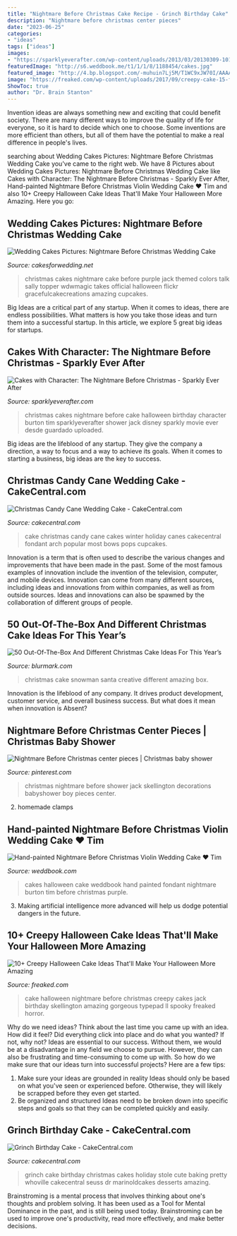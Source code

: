 ```yaml
---
title: "Nightmare Before Christmas Cake Recipe - Grinch Birthday Cake"
description: "Nightmare before christmas center pieces"
date: "2023-06-25"
categories:
- "ideas"
tags: ["ideas"]
images:
- "https://sparklyeverafter.com/wp-content/uploads/2013/03/20130309-101119.jpg"
featuredImage: "http://s6.weddbook.me/t1/1/1/8/1188454/cakes.jpg"
featured_image: "http://4.bp.blogspot.com/-muhuin7Lj5M/T1WC9xJW70I/AAAAAAAAF84/L6YTT-rfXn8/s1600/Nightmare-Christmas-wedding.jpg"
image: "https://freaked.com/wp-content/uploads/2017/09/creepy-cake-15-freaked.jpg"
ShowToc: true
author: "Dr. Brain Stanton"
---
```



Invention ideas are always something new and exciting that could benefit society. There are many different ways to improve the quality of life for everyone, so it is hard to decide which one to choose. Some inventions are more efficient than others, but all of them have the potential to make a real difference in people's lives.

	

		
searching about Wedding Cakes Pictures: Nightmare Before Christmas Wedding Cake you've came to the right web. We have 8 Pictures about Wedding Cakes Pictures: Nightmare Before Christmas Wedding Cake like Cakes with Character: The Nightmare Before Christmas - Sparkly Ever After, Hand-painted Nightmare Before Christmas Violin Wedding Cake ♥ Tim and also 10+ Creepy Halloween Cake Ideas That&#039;ll Make Your Halloween More Amazing. Here you go:
		
    
## Wedding Cakes Pictures: Nightmare Before Christmas Wedding Cake

<img loading=lazy src="http://4.bp.blogspot.com/-muhuin7Lj5M/T1WC9xJW70I/AAAAAAAAF84/L6YTT-rfXn8/s1600/Nightmare-Christmas-wedding.jpg" onerror="this.onerror=null;this.src='https://tse2.mm.bing.net/th?id=OIP.-hJo56Z6irAYw4ubCXaQ1QHaJ4&amp;pid=15.1';" alt="Wedding Cakes Pictures: Nightmare Before Christmas Wedding Cake">

_Source: cakesforwedding.net_

>christmas cakes nightmare cake before purple jack themed colors talk sally topper wdwmagic takes official halloween flickr gracefulcakecreations amazing cupcakes. 

	

Big Ideas are a critical part of any startup. When it comes to ideas, there are endless possibilities. What matters is how you take those ideas and turn them into a successful startup. In this article, we explore 5 great big ideas for startups.

    
## Cakes With Character: The Nightmare Before Christmas - Sparkly Ever After

<img loading=lazy src="https://sparklyeverafter.com/wp-content/uploads/2013/03/20130309-101119.jpg" onerror="this.onerror=null;this.src='https://tse4.mm.bing.net/th?id=OIP.eVGSbp2nWHyrJ1Y82sOE-QHaLI&amp;pid=15.1';" alt="Cakes with Character: The Nightmare Before Christmas - Sparkly Ever After">

_Source: sparklyeverafter.com_

>christmas cakes nightmare before cake halloween birthday character burton tim sparklyeverafter shower jack disney sparkly movie ever desde guardado uploaded. 

	

Big ideas are the lifeblood of any startup. They give the company a direction, a way to focus and a way to achieve its goals. When it comes to starting a business, big ideas are the key to success.

    
## Christmas Candy Cane Wedding Cake - CakeCentral.com

<img loading=lazy src="https://cdn001.cakecentral.com/gallery/2015/03/900_835732toPU_christmas-candy-cane-wedding-cake.jpg" onerror="this.onerror=null;this.src='https://tse1.mm.bing.net/th?id=OIP.02mqbPmK4DxRUPjKVxhQPwHaJ4&amp;pid=15.1';" alt="Christmas Candy Cane Wedding Cake - CakeCentral.com">

_Source: cakecentral.com_

>cake christmas candy cane cakes winter holiday canes cakecentral fondant arch popular most bows pops cupcakes. 

	

Innovation is a term that is often used to describe the various changes and improvements that have been made in the past. Some of the most famous examples of innovation include the invention of the television, computer, and mobile devices. Innovation can come from many different sources, including ideas and innovations from within companies, as well as from outside sources. Ideas and innovations can also be spawned by the collaboration of different groups of people.

    
## 50 Out-Of-The-Box And Different Christmas Cake Ideas For This Year’s

<img loading=lazy src="https://www.blurmark.com/wp-content/uploads/2017/10/Creative-Santa-And-Snowman-Christmas-Cake.jpg" onerror="this.onerror=null;this.src='https://tse2.mm.bing.net/th?id=OIP.mk6Uy02j_PtMrnYIqVXCLAHaLm&amp;pid=15.1';" alt="50 Out-Of-The-Box And Different Christmas Cake Ideas For This Year’s">

_Source: blurmark.com_

>christmas cake snowman santa creative different amazing box. 

	

Innovation is the lifeblood of any company. It drives product development, customer service, and overall business success. But what does it mean when innovation is Absent?

    
## Nightmare Before Christmas Center Pieces | Christmas Baby Shower

<img loading=lazy src="https://i.pinimg.com/736x/15/a3/4d/15a34d0023233c383eb25f4ac3fa3583.jpg" onerror="this.onerror=null;this.src='https://tse1.mm.bing.net/th?id=OIP.Ld0OajPTwqsa3_jHViToBgHaGT&amp;pid=15.1';" alt="Nightmare Before Christmas center pieces | Christmas baby shower">

_Source: pinterest.com_

>christmas nightmare before shower jack skellington decorations babyshower boy pieces center. 

	

2. homemade clamps

    
## Hand-painted Nightmare Before Christmas Violin Wedding Cake ♥ Tim

<img loading=lazy src="http://s6.weddbook.me/t1/1/1/8/1188454/cakes.jpg" onerror="this.onerror=null;this.src='https://tse4.mm.bing.net/th?id=OIP.qauSQgAtCc9oumga5FKwrgHaN9&amp;pid=15.1';" alt="Hand-painted Nightmare Before Christmas Violin Wedding Cake ♥ Tim">

_Source: weddbook.com_

>cakes halloween cake weddbook hand painted fondant nightmare burton tim before christmas purple. 

	

3. Making artificial intelligence more advanced will help us dodge potential dangers in the future.

    
## 10+ Creepy Halloween Cake Ideas That&#039;ll Make Your Halloween More Amazing

<img loading=lazy src="https://freaked.com/wp-content/uploads/2017/09/creepy-cake-15-freaked.jpg" onerror="this.onerror=null;this.src='https://tse2.mm.bing.net/th?id=OIP.q7wmSh-aU9oazbyDW-xq2AHaKS&amp;pid=15.1';" alt="10+ Creepy Halloween Cake Ideas That&#039;ll Make Your Halloween More Amazing">

_Source: freaked.com_

>cake halloween nightmare before christmas creepy cakes jack birthday skellington amazing gorgeous typepad ll spooky freaked horror. 

	

Why do we need ideas?
Think about the last time you came up with an idea. How did it feel? Did everything click into place and do what you wanted? If not, why not?
Ideas are essential to our success. Without them, we would be at a disadvantage in any field we choose to pursue. However, they can also be frustrating and time-consuming to come up with. So how do we make sure that our ideas turn into successful projects? Here are a few tips: 

1) Make sure your ideas are grounded in reality 
Ideas should only be based on what you've seen or experienced before. Otherwise, they will likely be scrapped before they even get started. 
2) Be organized and structured 
Ideas need to be broken down into specific steps and goals so that they can be completed quickly and easily.

    
## Grinch Birthday Cake - CakeCentral.com

<img loading=lazy src="https://cdn001.cakecentral.com/gallery/2015/03/900_869020m63o_grinch-birthday-cake.jpg" onerror="this.onerror=null;this.src='https://tse1.mm.bing.net/th?id=OIP.sfvfL40NY7KVh2baSpzIwQHaKv&amp;pid=15.1';" alt="Grinch Birthday Cake - CakeCentral.com">

_Source: cakecentral.com_

>grinch cake birthday christmas cakes holiday stole cute baking pretty whoville cakecentral seuss dr marinoldcakes desserts amazing. 

	

Brainstroming is a mental process that involves thinking about one's thoughts and problem solving. It has been used as a Tool for Mental Dominance in the past, and is still being used today. Brainstroming can be used to improve one's productivity, read more effectively, and make better decisions.

